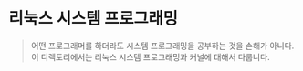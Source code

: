 # 리눅스 시스템 프로그래밍

> 어떤 프로그래머를 하더라도 시스템 프로그래밍을 공부하는 것을 손해가 아니다.
이 디렉토리에서는 리눅스 시스템 프로그래밍과 커널에 대해서 다룹니다.
